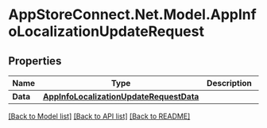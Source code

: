 # AppStoreConnect.Net.Model.AppInfoLocalizationUpdateRequest

## Properties

Name | Type | Description | Notes
------------ | ------------- | ------------- | -------------
**Data** | [**AppInfoLocalizationUpdateRequestData**](AppInfoLocalizationUpdateRequestData.md) |  | 

[[Back to Model list]](../README.md#documentation-for-models) [[Back to API list]](../README.md#documentation-for-api-endpoints) [[Back to README]](../README.md)

